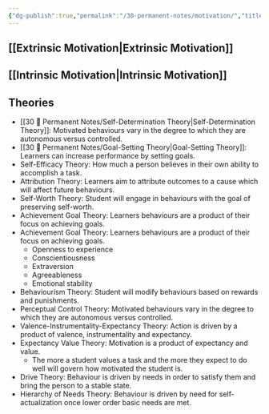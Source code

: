 ```yaml
---
{"dg-publish":true,"permalink":"/30-permanent-notes/motivation/","title":"Motivation","tags":["🪴"],"noteIcon":"","created":"2024.08.30 17:33","updated":"2024.09.09 16:17"}
---
```



## [[Extrinsic Motivation\|Extrinsic Motivation]]

## [[Intrinsic Motivation\|Intrinsic Motivation]]

## Theories

-   [[30 🌲 Permanent Notes/Self-Determination Theory\|Self-Determination Theory]]: Motivated behaviours vary in the degree to which they are autonomous versus controlled.
-   [[30 🌲 Permanent Notes/Goal-Setting Theory\|Goal-Setting Theory]]: Learners can increase performance by setting goals.
-   Self-Efficacy Theory: How much a person believes in their own ability to accomplish a task.
-   Attribution Theory: Learners aim to attribute outcomes to a cause which will affect future behaviours.
-   Self-Worth Theory: Student will engage in behaviours with the goal of preserving self-worth.
-   Achievement Goal Theory: Learners behaviours are a product of their focus on achieving goals.
-   Achievement Goal Theory: Learners behaviours are a product of their focus on achieving goals.
    -   Openness to experience
    -   Conscientiousness
    -   Extraversion
    -   Agreeableness
    -   Emotional stability
-   Behaviourism Theory: Student will modify behaviours based on rewards and punishments.
-   Perceptual Control Theory: Motivated behaviours vary in the degree to which they are autonomous versus controlled.
-   Valence-Instrumentality-Expectancy Theory: Action is driven by a product of valence, instrumentality and expectancy.
-   Expectancy Value Theory: Motivation is a product of expectancy and value.
    -   The more a student values a task and the more they expect to do well will govern how motivated the student is.
-   Drive Theory: Behaviour is driven by needs in order to satisfy them and bring the person to a stable state.
-   Hierarchy of Needs Theory: Behaviour is driven by need for self-actualization once lower order basic needs are met.
